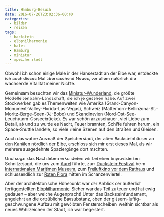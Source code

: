 ```yaml
---
title: Hamburg-Besuch
date: 2016-07-26T23:02:36+00:00
categories:
  - bilder
  - reisen
tags:
  - backstein
  - elbphilharmonie
  - hafen
  - Hamburg
  - miniatur
  - speicherstadt
---
```

Obwohl ich schon einige Male in der Hansestadt an der Elbe war, entdeckte ich auch dieses Mal überraschend Neues, vor allem natürlich die wachsende Vitalität meiner Nichte. 

Gemeinsam besuchten wir das <a href="http://www.miniatur-wunderland.de/" title="Miniatur-Wunderland" target="_blank">Miniatur-Wunderland</a>, die größte Modelleisenbahn-Landschaft, die ich je gesehen habe. Auf zwei Stockwerken gab es Themenwelten wie Amerika (Grand-Canyon-Monument-Valley-Florida-Las-Vegas), Schweiz (Matterhorn-Bellinzona-St.-Moritz-Berge-Seen-DJ-Bobo) und Skandinavien (Nord-Ost-See-Leuchtturm-Ostseebrücke). Es war schön anzuschauen, viel Liebe zum Detail, ab und zu wurde es Nacht, Feuer brannten, Schiffe fuhren herum, ein Space-Shuttle landete, so viele kleine Szenen auf den Straßen und Gleisen. 

Auch das wahre Ausmaß der Speicherstadt, der alten Backsteinhäuser an den Kanälen nördlich der Elbe, erschloss sich mir erst dieses Mal, als wir mehrere ausgedehnte Spaziergänge dort machten. 

Und sogar das Nachtleben erkundeten wir bei einer improvisierten Schnitzeljagd, die uns zum <a href="https://www.tripadvisor.ch/Restaurant_Review-g187331-d2693948-Reviews-Aurel-Hamburg.html" title="Aurel (Tripadvisor)" target="_blank">Aurel</a> führte, zum <a href="http://www.hamburg.de/festival/2380656/duckstein-festival/" title="Duckstein-Festival" target="_blank">Duckstein-Festival</a> beim <a href="http://www.imm-hamburg.de/" title="Internationales Maritimes Museum Hamburg" target="_blank">Internationalen Maritimen Museum</a>, zum <a href="http://www.freiluftkino-hamburg.de/" title="Freiluftkino Hamburg" target="_blank">Freiluftkino vor dem Rathaus</a> und schlussendlich zur <a href="https://de.wikipedia.org/wiki/Rote_Flora" title="Rote Flora" target="_blank">Roten Flora</a> mitten im Schanzenviertel. 

Aber der architektonische Höhepunkt war der Anblick der äußerlich fertiggestellten <a href="https://www.elbphilharmonie.de/de/" title="Elbphilharmonie" target="_blank">Elbphilharmonie</a>. Sicher war das Teil zu teuer und hat ewig gedauert &ndash; aber welche Augenpracht! Unten das Backsteinfundament, angelehnt an die ortsübliche Bausubstanz, oben der gläsern-luftig-geschwungene Aufbau mit gewölbten Fensterscheiben, weithin sichtbar als neues Wahrzeichen der Stadt, ich war begeistert.
